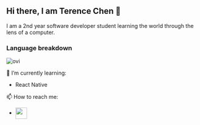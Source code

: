 ## Hi there, I am Terence Chen 👋
I am a 2nd year software developer student learning the world through the lens of a computer.

### Language breakdown

<img src="https://github-readme-stats.vercel.app/api/top-langs?username=TcPirate1&show_icons=true&locale=en&layout=compact&theme=chartreuse-dark" alt="ovi" />

🌱 I’m currently learning:
- React Native

📫 How to reach me:

- <a href="https://www.linkedin.com/in/terence-dongxu-chen" target="blank"><img align="center" src="https://github.com/mishmanners/MishManners/blob/master/socials/transparent-Linkedin-logo-icon.png" alt="" height="30" /></a>
<!--
**TcPirate1/TcPirate1** is a ✨ _special_ ✨ repository because its `README.md` (this file) appears on your GitHub profile.

Here are some ideas to get you started:

- 🔭 I’m currently working on ...
- 🌱 I’m currently learning ...
- 👯 I’m looking to collaborate on ...
- 🤔 I’m looking for help with ...
- 💬 Ask me about ...
- 📫 How to reach me: ...
- 😄 Pronouns: ...
- ⚡ Fun fact: ...
-->
